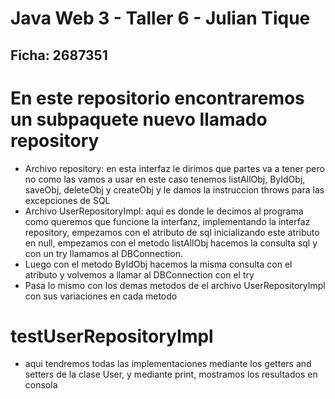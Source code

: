 # Java Web 3 - Taller 6 - Julian Tique
## Ficha: 2687351 

# En este repositorio encontraremos un subpaquete nuevo llamado repository 
- Archivo repository: en esta interfaz le dirimos que partes va a tener pero no como las vamos a usar en este caso tenemos listAllObj, ByIdObj, saveObj, deleteObj y createObj y le damos la instruccion throws para las excepciones de SQL 
- Archivo UserRepositoryImpl: aqui es donde le decimos al programa como queremos que funcione la interfanz, implementando la interfaz repository, empezamos con el atributo de sql inicializando este atributo en null, empezamos con el metodo listAllObj hacemos la consulta sql y con un try llamamos al DBConnection. 
- Luego con el metodo ByIdObj hacemos la misma consulta con el atributo y volvemos a llamar al DBConnection con el try 
- Pasa lo mismo con los demas metodos de el archivo UserRepositoryImpl con sus variaciones en cada metodo
# testUserRepositoryImpl
- aqui tendremos todas las implementaciones mediante los getters and setters de la clase User, y mediante print, mostramos los resultados en consola
